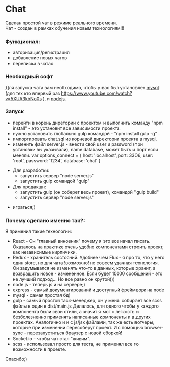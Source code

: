 # Chat #

Сделан простой чат в режиме реального времени.  
Чат - создан в рамках обучения новым технологиям!!!

### Функционал: ### 
- авторизация/регистрация 
- добавление новых чатов
- переписка в чатах

### Необходиый софт ###
Для запуска чата вам необходимо, чтобы у вас был установлен [mysql](https://dev.mysql.com/downloads/installer/) (для тех кто впервый раз https://www.youtube.com/watch?v=5XUA3kbNo0s ), и [nodejs](https://nodejs.org/uk/download/).

### Запуск ###
- перейти в корень диретории с проектом и выполнить команду "npm install" - это установит все зависимости проекта.
- нужно установить глобально gulp командой - "npm install gulp -g" .
- импортировать chat.sql из корневой директории проекта в mysql. 
- изменить файл server.js - внести свой user и password (при установки вы указывали), name database, может быть и порт если меняли. 
        var options_connect = {
            host: 'localhost',
            port: 3306,
            user: 'root',
            password: '1234',
            database: 'chat'
        }
+ Для разработки:
  - запустить сервер "node server.js"
  - запустить gulp командой "gulp" 
+ Для продакшн:
  - запустить gulp (он соберет весь проект), командой "gulp build"
  - запустить сервер "node server.js"
- играться;)

### Почему сделано именно так?: ###
Я применил такие технологии: 
- React - Он "главный виновник" почему я это все начал писать. Оказалось на практике очень удобно компонентами строить проект, как независимые кирпичики.
- Redux - хранитель состояний. Удобнее чем Flux - я про то, что у него один store, но для чата !возможно! не совсем удачная технология. Он задумывался не изменять что-то в данных, которые хранит, а возвращить новое - измененное. Если будет 10000 сообщений - это не лучший подход... Но все равно он крутой)))
- node.js - теперь js и на сервере;)
- express - самый документирований и доступный фреймворк на node
- mysql - самая простая бд)
- gulp - самый простой таск-менеджер, он у меня: собирает все scss файлы в один в dist/main.js Делалось, для одного чтобы у каждого компонента были свои стили, а значит я мог с легкость и безболезненно применять написанные компоненты и в других проектах. Аналогично и и с js/jsx файлами, так же есть вотчеры, которые при изменении пересоберут проект. И с помощью browser-sync - перезапуститься браузер с новой сборкой!  
- Socket.io - чтобы чат стал "живим".
- scss - использовал просто для теста, не применял все го возможности в проекте.

Спасибо;)
